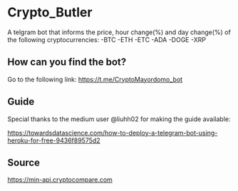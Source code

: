 # Crypto_Butler
A telgram bot that informs the price, hour change(%) and day change(%) of the following cryptocurrencies:
-BTC
-ETH
-ETC
-ADA
-DOGE
-XRP

## How can you find the bot?
Go to the following link: https://t.me/CryptoMayordomo_bot

## Guide
Special thanks to the medium user @liuhh02 for making the guide available: 

https://towardsdatascience.com/how-to-deploy-a-telegram-bot-using-heroku-for-free-9436f89575d2

## Source
https://min-api.cryptocompare.com


